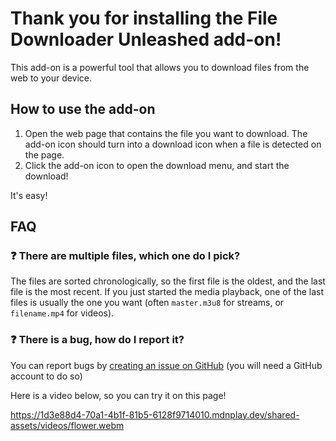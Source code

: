 # Thank you for installing the File Downloader Unleashed add-on!

This add-on is a powerful tool that allows you to download files from the web to your device.

## How to use the add-on

1. Open the web page that contains the file you want to download. The add-on icon should turn into a download icon when a file is detected on the page.
2. Click the add-on icon to open the download menu, and start the download!

It's easy! 

## FAQ

### ❓ There are multiple files, which one do I pick?

The files are sorted chronologically, so the first file is the oldest, and the last file is the most recent. If you just started the media playback, one of the last files is usually the one you want (often `master.m3u8` for streams, or `filename.mp4` for videos).

### ❓ There is a bug, how do I report it?

You can report bugs by [creating an issue on GitHub](https://github.com/helloyanis/live-stream-downloader-unleashed/issues) (you will need a GitHub account to do so)


Here is a video below, so you can try it on this page!

https://1d3e88d4-70a1-4b1f-81b5-6128f9714010.mdnplay.dev/shared-assets/videos/flower.webm
